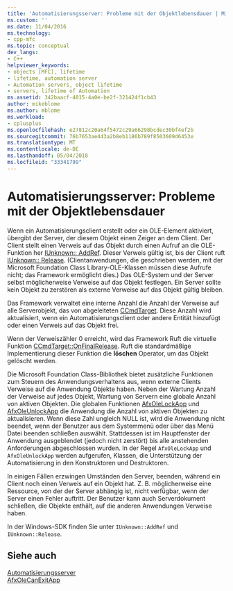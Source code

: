 ```yaml
---
title: 'Automatisierungsserver: Probleme mit der Objektlebensdauer | Microsoft Docs'
ms.custom: ''
ms.date: 11/04/2016
ms.technology:
- cpp-mfc
ms.topic: conceptual
dev_langs:
- C++
helpviewer_keywords:
- objects [MFC], lifetime
- lifetime, automation server
- Automation servers, object lifetime
- servers, lifetime of Automation
ms.assetid: 342baacf-4015-4a0e-be2f-321424f1cb43
author: mikeblome
ms.author: mblome
ms.workload:
- cplusplus
ms.openlocfilehash: e27812c20a64f5472c29a66298bcdec30bf4ef2b
ms.sourcegitcommit: 76b7653ae443a2b8eb1186b789f8503609d6453e
ms.translationtype: MT
ms.contentlocale: de-DE
ms.lasthandoff: 05/04/2018
ms.locfileid: "33341799"
---
```

# <a name="automation-servers-object-lifetime-issues"></a>Automatisierungsserver: Probleme mit der Objektlebensdauer
Wenn ein Automatisierungsclient erstellt oder ein OLE-Element aktiviert, übergibt der Server, der diesem Objekt einen Zeiger an dem Client. Der Client stellt einen Verweis auf das Objekt durch einen Aufruf an die OLE-Funktion her [IUnknown:: AddRef](http://msdn.microsoft.com/library/windows/desktop/ms691379). Dieser Verweis gültig ist, bis der Client ruft [IUnknown:: Release](http://msdn.microsoft.com/library/windows/desktop/ms682317). (Clientanwendungen, die geschrieben werden, mit der Microsoft Foundation Class Library-OLE-Klassen müssen diese Aufrufe nicht; das Framework ermöglicht dies.) Das OLE-System und der Server selbst möglicherweise Verweise auf das Objekt festlegen. Ein Server sollte kein Objekt zu zerstören als externe Verweise auf das Objekt gültig bleiben.  
  
 Das Framework verwaltet eine interne Anzahl die Anzahl der Verweise auf alle Serverobjekt, das von abgeleiteten [CCmdTarget](../mfc/reference/ccmdtarget-class.md). Diese Anzahl wird aktualisiert, wenn ein Automatisierungsclient oder andere Entität hinzufügt oder einen Verweis auf das Objekt frei.  
  
 Wenn der Verweiszähler 0 erreicht, wird das Framework Ruft die virtuelle Funktion [CCmdTarget::OnFinalRelease](../mfc/reference/ccmdtarget-class.md#onfinalrelease). Ruft die standardmäßige Implementierung dieser Funktion die **löschen** Operator, um das Objekt gelöscht werden.  
  
 Die Microsoft Foundation Class-Bibliothek bietet zusätzliche Funktionen zum Steuern des Anwendungsverhaltens aus, wenn externe Clients Verweise auf die Anwendung Objekte haben. Neben der Wartung Anzahl der Verweise auf jedes Objekt, Wartung von Servern eine globale Anzahl von aktiven Objekten. Die globalen Funktionen [AfxOleLockApp](../mfc/reference/application-control.md#afxolelockapp) und [AfxOleUnlockApp](../mfc/reference/application-control.md#afxoleunlockapp) die Anwendung die Anzahl von aktiven Objekten zu aktualisieren. Wenn diese Zahl ungleich NULL ist, wird die Anwendung nicht beendet, wenn der Benutzer aus dem Systemmenü oder über das Menü Datei beenden schließen auswählt. Stattdessen ist im Hauptfenster der Anwendung ausgeblendet (jedoch nicht zerstört) bis alle anstehenden Anforderungen abgeschlossen wurden. In der Regel `AfxOleLockApp` und `AfxOleUnlockApp` werden aufgerufen, Klassen, die Unterstützung der Automatisierung in den Konstruktoren und Destruktoren.  
  
 In einigen Fällen erzwingen Umständen den Server, beenden, während ein Client noch einen Verweis auf ein Objekt hat. Z. B. möglicherweise eine Ressource, von der der Server abhängig ist, nicht verfügbar, wenn der Server einen Fehler auftritt. Der Benutzer kann auch Serverdokument schließen, die Objekte enthält, auf die anderen Anwendungen Verweise haben.  
  
 In der Windows-SDK finden Sie unter `IUnknown::AddRef` und `IUnknown::Release`.  
  
## <a name="see-also"></a>Siehe auch  
 [Automatisierungsserver](../mfc/automation-servers.md)   
 [AfxOleCanExitApp](../mfc/reference/application-control.md#afxolecanexitapp)


